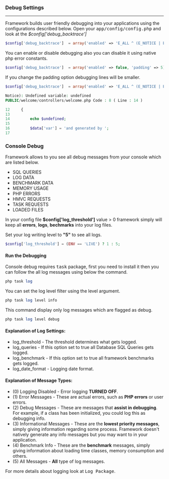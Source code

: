 ### Debug Settings

------

Framework builds user friendly debugging into your applications using the configurations described below. Open your <kbd>app/config/config.php</kbd> and look at the <var>$config['debug_backtrace']</var>

```php
$config['debug_backtrace']  = array('enabled' => 'E_ALL ^ (E_NOTICE | E_WARNING)', 'padding' => 5);
```
You can enable or disable debugging also you can disable it using native php error constants.

```php
$config['debug_backtrace']  = array('enabled' => false, 'padding' => 5)
```

If you change the padding option debugging lines will be smaller.

```php
$config['debug_backtrace']  = array('enabled' => 'E_ALL ^ (E_NOTICE | E_WARNING)', 'padding' => 3); (
```

```php
Notice): Undefined variable: undefined 
PUBLIC/welcome/controllers/welcome.php Code : 8 ( Line : 14 )

12     {   
13 
14         echo $undefined;
15         
16         $data['var'] = 'and generated by ';
17 
```

### Console Debug

Framework allows to you see all debug messages from your console which are listed below.

* SQL QUERIES
* LOG DATA
* BENCHMARK DATA
* MEMORY USAGE
* PHP ERRORS
* HMVC REQUESTS
* TASK REQUESTS
* LOADED FILES

In your config file <b>$config['log_threshold']</b> value > 0 framework simply will keep all <b>errors</b>, <b>logs</b>, <b>bechmarks</b> into your log files.

Set your log writing level to <b>"5"</b> to see all logs.

```php
$config['log_threshold'] = (ENV == 'LIVE') ? 1 : 5;
```

#### Run the Debugging

Console debug requires <kbd>task</kbd> package, first you need to install it then you can follow the all log messages using below the command.

```php
php task log
```
You can set the log level filter using the level argument.

```php
php task log level info
```

This command display only log messages which are flagged as debug.

```php
php task log level debug
```

#### Explanation of Log Settings:

* log_threshold - The threshold determines what gets logged.
* log_queries - If this option set to true all Database SQL Queries gets logged.
* log_benchmark - If this option set to true all framework benchmarks gets logged.
* log_date_format - Logging date format.

#### Explanation of Message Types:

* (0) Logging Disabled - Error logging <b>TURNED OFF</b>.
* (1) Error Messages - These are actual errors, such as <b>PHP errors</b> or user errors.
* (2) Debug Messages - These are messages that <b>assist in debugging</b>. For example, if a class has been initialized, you could log this as debugging info.
* (3) Informational Messages - These are the <b>lowest priority messages</b>, simply giving information regarding some process. Framework doesn't natively generate any info messages but you may want to in your application.
* (4) Benchmark Info - These are the <b>benchmark</b> messages, simply giving information about loading time classes, memory consumption and others.
* (5) All Messages  - <b>All</b> type of log messages.

For more details about logging look at <kbd>Log Package</kbd>.